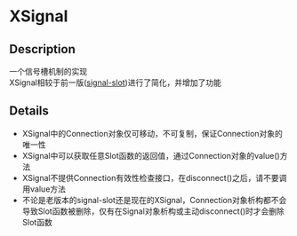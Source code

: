 # XSignal

## Description
一个信号槽机制的实现<br>
XSignal相较于前一版([signal-slot](https://github.com/xstater/signal-slot))进行了简化，并增加了功能

## Details
* XSignal中的Connection对象仅可移动，不可复制，保证Connection对象的唯一性
* XSignal中可以获取任意Slot函数的返回值，通过Connection对象的value()方法
* XSignal不提供Connection有效性检查接口，在disconnect()之后，请不要调用value方法
* 不论是老版本的signal-slot还是现在的XSignal，Connection对象析构都不会导致Slot函数被删除，仅有在Signal对象析构或主动disconnect()时才会删除Slot函数
